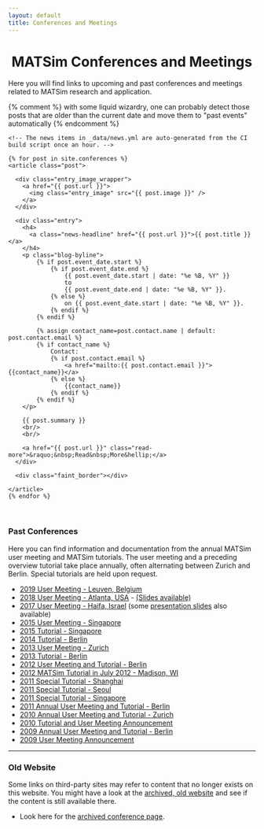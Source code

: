 ```yaml
---
layout: default
title: Conferences and Meetings
---
```


# <i class="fa fa-calendar">&nbsp;</i>MATSim Conferences and Meetings

Here you will find links to upcoming and past conferences and meetings related to MATSim research and application.

{% comment %} with some liquid wizardry, one can probably detect those posts that are older than the current date and move them to "past events" automatically {% endcomment %}

<div class="col-md-12 posts">

    <!-- The news items in _data/news.yml are auto-generated from the CI build script once an hour. -->

    {% for post in site.conferences %}
    <article class="post">

      <div class="entry_image_wrapper">
        <a href="{{ post.url }}">
          <img class="entry_image" src="{{ post.image }}" />
        </a>
      </div>

      <div class="entry">
        <h4>
          <a class="news-headline" href="{{ post.url }}">{{ post.title }}</a>
        </h4>
        <p class="blog-byline">
            {% if post.event_date.start %}
                {% if post.event_date.end %}
                    {{ post.event_date.start | date: "%e %B, %Y" }}
                    to
                    {{ post.event_date.end | date: "%e %B, %Y" }}.
                {% else %}
                    on {{ post.event_date.start | date: "%e %B, %Y" }}.
                {% endif %}
            {% endif %}

            {% assign contact_name=post.contact.name | default: post.contact.email %}
            {% if contact_name %}
                Contact:
                {% if post.contact.email %}
                    <a href="mailto:{{ post.contact.email }}">{{contact_name}}</a>
                {% else %}
                    {{contact_name}}
                {% endif %}
            {% endif %}
        </p>

        {{ post.summary }}
        <br/>
        <br/>

        <a href="{{ post.url }}" class="read-more">&raquo;&nbsp;Read&nbsp;More&hellip;</a>
      </div>

      <div class="faint_border"></div>

    </article>
    {% endfor %}

</div>

<br/>

### Past Conferences

Here you can find information and documentation from the annual MATSim user meeting and MATSim tutorials. The user meeting and a preceding overview tutorial take place annually, often alternating between Zurich and Berlin. Special tutorials are held upon request.

- [2019 User Meeting - Leuven, Belgium](https://matsim.atlassian.net/wiki/spaces/MATPUB/pages/365133825/MATSim+User+Meeting+2019)
- [2018 User Meeting - Atlanta, USA](https://matsim.atlassian.net/wiki/spaces/MATPUB/pages/116916260/MATSim+User+Meeting+2018+ITM+Atlanta+June+23) - [(Slides available)](https://matsim.atlassian.net/wiki/spaces/MATPUB/pages/299335682/Presentations+from+MATSim+User+meeting+2018)
- [2017 User Meeting - Haifa, Israel](https://matsim.atlassian.net/wiki/spaces/MATPUB/pages/117899265/MATSim+User+Meeting+special+session+hEART+2017) (some [presentation slides](https://matsim.atlassian.net/wiki/spaces/MATPUB/pages/112202007/Presentations+at+the+MATSim+User+Meeting+2017) also available)
- [2015 User Meeting - Singapore](http://archive.matsim.org/singapore2015)
- [2015 Tutorial - Singapore](http://archive.matsim.org/tutorial/singapore2015)
- [2014 Tutorial - Berlin](http://archive.matsim.org/tutorial/berlin2014)
- [2013 User Meeting - Zurich](http://archive.matsim.org/zurich2013)
- [2013 Tutorial - Berlin](http://archive.matsim.org/tutorial/berlin2013)
- [2012 User Meeting and Tutorial - Berlin](http://archive.matsim.org/usermeeting12)
- [2012 MATSim Tutorial in July 2012 - Madison, WI](http://archive.matsim.org/tutorial/madison2012)
- [2011 Special Tutorial - Shanghai](http://archive.matsim.org/node/636)
- [2011 Special Tutorial - Seoul](http://archive.matsim.org/node/625)
- [2011 Special Tutorial - Singapore](http://archive.matsim.org/node/646)
- [2011 Annual User Meeting and Tutorial - Berlin](http://archive.matsim.org/usermeeting11)
- [2010 Annual User Meeting and Tutorial - Zurich](http://archive.matsim.org/usermeeting10)
- [2010 Tutorial and User Meeting Announcement](http://archive.matsim.org/usermeeting10/announcement)
- [2009 Annual User Meeting and Tutorial - Berlin](http://archive.matsim.org/usermeeting09)
- [2009 User Meeting Announcement](http://archive.matsim.org/usermeeting09/announcement)

---

### Old Website

Some links on third-party sites may refer to content that no longer exists on this website. You might have a look at the [archived, old website](http://archive.matsim.org/) and see if the content is still available there.

- Look here for the [archived conference page](http://archive.matsim.org/usermeetings).
